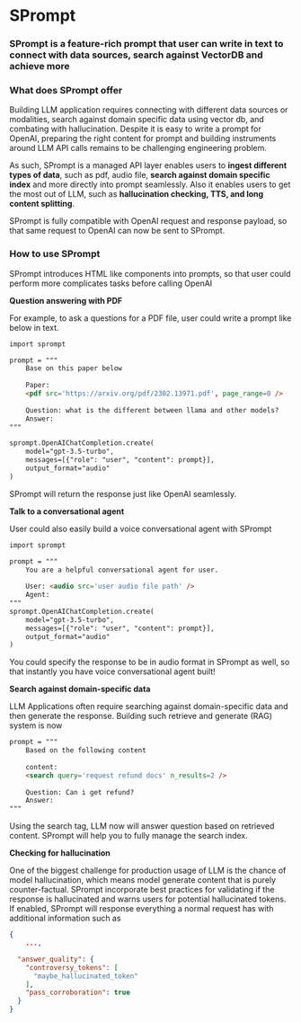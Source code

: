 # SPrompt

### SPrompt is a feature-rich prompt that user can write in text to connect with data sources, search against VectorDB and achieve more

### What does SPrompt offer

Building LLM application requires connecting with different data sources or modalities, search against domain specific data using vector db, and combating with hallucination. Despite it is easy to write a prompt for OpenAI, preparing the right content for prompt and building instruments around LLM API calls remains to be challenging engineering problem.

As such, SPrompt is a managed API layer enables users to **ingest different types of data**, such as pdf, audio file, **search against domain specific index** and more directly into prompt seamlessly. Also it enables users to get the most out of LLM, such as **hallucination checking, TTS, and long content splitting**.

SPrompt is fully compatible with OpenAI request and response payload, so that same request to OpenAI can now be sent to SPrompt.

### How to use SPrompt

SPrompt introduces HTML like components into prompts, so that user could perform more complicates tasks before calling OpenAI

**Question answering with PDF**

For example, to ask a questions for a PDF file, user could write a prompt like below in text.

```html
import sprompt

prompt = """
	Base on this paper below
	
	Paper:
	<pdf src='https://arxiv.org/pdf/2302.13971.pdf', page_range=0 />
	
	Question: what is the different between llama and other models?
	Answer:
"""

sprompt.OpenAIChatCompletion.create(
    model="gpt-3.5-turbo", 
    messages=[{"role": "user", "content": prompt}],
    output_format="audio"
)
```

SPrompt will return the response just like OpenAI seamlessly. 

**Talk to a conversational agent**

User could also easily build a voice conversational agent with SPrompt

```html
import sprompt

prompt = """
	You are a helpful conversational agent for user.
	
	User: <audio src='user audio file path' />
	Agent:
"""
sprompt.OpenAIChatCompletion.create(
    model="gpt-3.5-turbo", 
    messages=[{"role": "user", "content": prompt}],
    output_format="audio"
)
```

You could specify the response to be in audio format in SPrompt as well, so that instantly you have voice conversational agent built!

**Search against domain-specific data**

LLM Applications often require searching against domain-specific data and then generate the response. Building such retrieve and generate (RAG) system is now 

```html
prompt = """
	Based on the following content
	
	content:
	<search query='request refund docs' n_results=2 />
	
	Question: Can i get refund?
	Answer:
"""
```

Using the search tag, LLM now will answer question based on retrieved content. SPrompt will help you to fully manage the search index.

**Checking for hallucination**

One of the biggest challenge for production usage of LLM is the chance of model hallucination, which means model generate content that is purely counter-factual. SPrompt incorporate best practices for validating if the response is hallucinated and warns users for potential hallucinated tokens. If enabled, SPrompt will response everything a normal request has with additional information such as 

```json
{
	...,

  "answer_quality": {
    "controversy_tokens": [
      "maybe_hallucinated_token"
    ],
    "pass_corroboration": true
  }
}
```